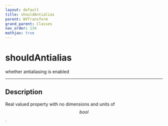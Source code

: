 ```yaml
---
layout: default
title: shouldAntialias
parent: WVTransform
grand_parent: Classes
nav_order: 134
mathjax: true
---
```


#  shouldAntialias

whether antialiasing is enabled


---

## Description
Real valued property with no dimensions and units of $$bool$$.

